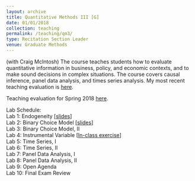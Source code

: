 ```yaml
---
layout: archive
title: Quantitative Methods III [G]
date: 01/01/2018
collection: teaching
permalink: /teaching/qm3/
type: Recitation Section Leader
venue: Graduate Methods
---
```


 (with Craig McIntosh) The course teaches students how to evaluate quantitative information in business, policy, and economic contexts, and to make sound decisions in complex situations. The course covers causal inference, panel data analysis, and times series analysis. My most recent teaching evaluation is [here](https://shanexuan.github.io/files/qm3-eval-sp18.pdf).

Teaching evaluation for Spring 2018 [here](https://shanexuan.github.io/files/qm3-eval-sp18.pdf).

Lab Schedule:  
Lab 1: Endogeneity [[slides](https://shanexuan.github.io/files/qm3-slides/ovb.pdf)]  
Lab 2: Binary Choice Model [[slides](https://shanexuan.github.io/files/qm3-slides/binary.pdf)]  
Lab 3: Binary Choice Model, II  
Lab 4: Instrumental Variable [[In-class exercise](https://shanexuan.github.io/files/qm3-slides/iv-exercise.pdf)]  
Lab 5: Time Series, I  
Lab 6: Time Series, II  
Lab 7: Panel Data Analysis, I  
Lab 8: Panel Data Analysis, II   
Lab 9: Open Agenda  
Lab 10: Final Exam Review  

